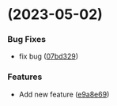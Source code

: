 #  (2023-05-02)


### Bug Fixes

* fix bug ([07bd329](https://github.com/chihao10711/flutter_bloc_template/commit/07bd329b0ed1269e7f8fc17e36823d176ae647db))


### Features

* Add new feature ([e9a8e69](https://github.com/chihao10711/flutter_bloc_template/commit/e9a8e6983a77c0f91f43844d43e5c4ca09eed61b))



